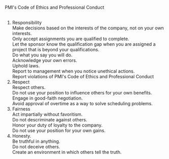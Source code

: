 PMI's Code of Ethics and Professional Conduct<br>
<br>
1. Responsibility<br>
Make decisions based on the interests of the company, not on your own interests.<br>
Only accept assignments you are qualified to complete.<br>
Let the sponsor know the qualification gap when you are assigned a project that is beyond your qualifications.<br>
Do what you say you will do.<br>
Acknowledge your own errors.<br>
Uphold laws.<br>
Report to management when you notice unethical actions.<br>
Report violations of PMI's Code of Ethics and Professional Conduct<br>
2. Respect<br>
Respect others.<br>
Do not use your position to influence others for your own benefits.<br>
Engage in good-faith negotiation.<br>
Avoid approval of overtime as a way to solve scheduling problems.<br>
3. Fairness<br>
Act impartially without favoritism.<br>
Do not descriminate against others.<br>
Honor your duty of loyalty to the company.<br>
Do not use your position for your own gains.<br>
4. Honesty.<br>
Be truthful in anything.<br>
Do not deceive others.<br>
Create an environment in which others tell the truth.
